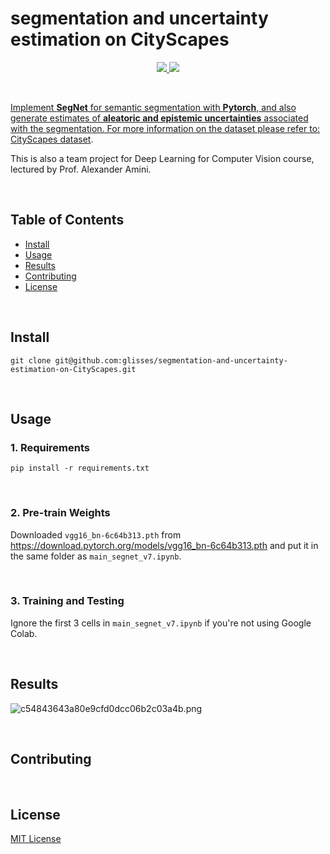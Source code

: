 # segmentation and uncertainty estimation on CityScapes

<div align="center"><p>
    <a href="https://github.com/glisses/segmentation-and-uncertainty-estimation-on-CityScapes/pulse">
      <img src="https://img.shields.io/github/last-commit/glisses/segmentation-and-uncertainty-estimation-on-CityScapes?color=%4dc71f&label=Last%20Commit&logo=github&style=flat-square"/>
    </a>
    <a href="https://github.com/glisses/segmentation-and-uncertainty-estimation-on-CityScapes/blob/main/LICENSE">
      <img src="https://img.shields.io/github/license/glisses/segmentation-and-uncertainty-estimation-on-CityScapes?label=License&logo=GNU&style=flat-square"/>
</p>
</div>
​               

Implement **SegNet** for semantic segmentation with **Pytorch**, and also generate estimates of **aleatoric and epistemic uncertainties** associated with the segmentation. 
For more information on the dataset please refer to: [CityScapes dataset](https://www.cityscapes-dataset.com/). 
          
This is also a team project for Deep Learning for Computer Vision course, lectured by Prof. Alexander Amini.

​                         

## Table of Contents

- [Install](#install)
- [Usage](#usage)
- [Results](#Results)
- [Contributing](#contributing)
- [License](#license)

​                         

## Install

```
git clone git@github.com:glisses/segmentation-and-uncertainty-estimation-on-CityScapes.git
```

​                   

## Usage

### 1. Requirements

``` shell 
pip install -r requirements.txt   
```

​                     

### 2. Pre-train Weights

Downloaded `vgg16_bn-6c64b313.pth` from https://download.pytorch.org/models/vgg16_bn-6c64b313.pth and put it in the same folder as `main_segnet_v7.ipynb`.

​                   

### 3. Training and Testing

Ignore the  first 3 cells in `main_segnet_v7.ipynb` if you're not using Google Colab.

​                   

## Results

![c54843643a80e9cfd0dcc06b2c03a4b.png](https://s2.loli.net/2022/02/15/HjLGsFt6iZkKxz8.png)

​                   

## Contributing

​                   

## License

[MIT License](../LICENSE)
